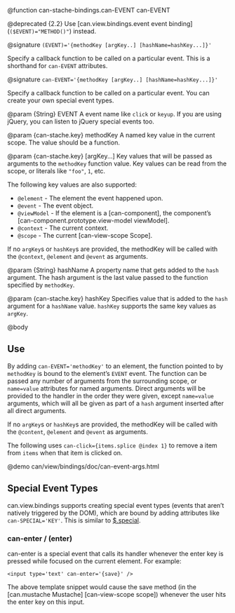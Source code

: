 @function can-stache-bindings.can-EVENT can-EVENT

@deprecated {2.2} Use [can.view.bindings.event event binding] (`($EVENT)="METHOD()"`) instead.

@signature `(EVENT)='{methodKey [argKey..] [hashName=hashKey...]}'`

Specify a callback function to be called on a particular event. This is a shorthand for `can-EVENT` attributes.

@signature `can-EVENT='{methodKey [argKey..] [hashName=hashKey...]}'`

Specify a callback function to be called on a particular event. You can create your own special event types.

@param {String} EVENT A event name like `click` or `keyup`.  If you are
using jQuery, you can listen to jQuery special events too.

@param {can-stache.key} methodKey A named key value in the current scope.  The value
should be a function.

@param {can-stache.key} [argKey...] Key values that will be passed as
arguments to the `methodKey` function value.  Key values can 
be read from the scope, or literals like `"foo"`, `1`, etc.

The following key values are also supported:

 - `@element` - The element the event happened upon.
 - `@event` - The event object.
 - `@viewModel` - If the element is a [can-component], the component’s [can-component.prototype.view-model viewModel].
 - `@context` - The current context.
 - `@scope` - The current [can-view-scope Scope].

If no `argKey`s or `hashKey`s are provided, the methodKey will be called with the
`@context`, `@element` and `@event` as arguments.

@param {String} hashName A property name 
that gets added to the `hash` argument.  The hash argument is the
last value passed to the function specified by `methodKey`.

@param {can-stache.key} hashKey Specifies value that is added 
to the `hash` argument for a `hashName` value.  `hashKey` supports
the same key values as `argKey`.

@body


## Use

By adding `can-EVENT='methodKey'` to an element, the function pointed to
by `methodKey` is bound to the element’s `EVENT` event. The function can be
passed any number of arguments from the surrounding scope, or `name=value`
attributes for named arguments. Direct arguments will be provided to the
handler in the order they were given, except `name=value` arguments, which
will all be given as part of a `hash` argument inserted after all direct
arguments.

If no `argKey`s or `hashKey`s are provided, the methodKey will be called with the
`@content`, `@element` and `@event` as arguments.

The following uses `can-click={items.splice @index 1}` to remove a
item from `items` when that item is clicked on.

@demo can/view/bindings/doc/can-event-args.html

## Special Event Types

can.view.bindings supports creating special event types 
(events that aren’t natively triggered by the DOM), which are
bound by adding attributes like `can-SPECIAL='KEY'`. This is 
similar to [$.special](http://benalman.com/news/2010/03/jquery-special-events/).

### can-enter / (enter)

can-enter is a special event that calls its handler whenever the enter 
key is pressed while focused on the current element. For example: 

	<input type='text' can-enter='{save}' />

The above template snippet would cause the save method 
(in the [can.mustache Mustache] [can-view-scope scope]) whenever 
the user hits the enter key on this input.
